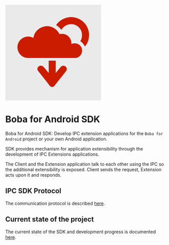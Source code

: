 <img src="Android/SDK/src/main/ic_launcher-playstore.png" alt="Boba logo" width="300"/>

# Boba for Android SDK

Boba for Android SDK: Develop IPC extension applications for the `Boba for Android` project or your 
own Android application. 

SDK provides mechanism for application extensibility through the development of IPC 
Extensions applications.

The Client and the Extension application talk to each other using the IPC so the additional 
extensibility is exposed. Client sends the request, Extension acts upon it and responds.

## IPC SDK Protocol

The communication protocol is described [here](Android/Documentation/Protocol/Protocol.md).

## Current state of the project

The current state of the SDK and development progress is documented [here](Android/Documentation/Work/Current.md).